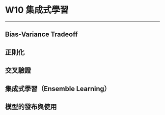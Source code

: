 # W10 集成式學習

---

## Bias-Variance Tradeoff

## 正則化 

## 交叉驗證 

## 集成式學習（Ensemble Learning）

## 模型的發布與使用